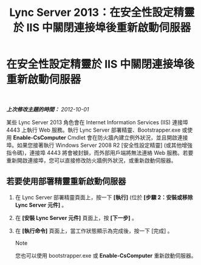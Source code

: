 ﻿---
title: Lync Server 2013：在安全性設定精靈於 IIS 中關閉連接埠後重新啟動伺服器
TOCTitle: 在安全性設定精靈於 IIS 中關閉連接埠後重新啟動伺服器
ms:assetid: cb8e17cf-f8c1-4099-b63b-c242d656c26a
ms:mtpsurl: https://technet.microsoft.com/zh-tw/library/Gg398851(v=OCS.15)
ms:contentKeyID: 49292334
ms.date: 08/10/2015
mtps_version: v=OCS.15
ms.translationtype: HT
---

# 在安全性設定精靈於 IIS 中關閉連接埠後重新啟動伺服器

 

_**上次修改主題的時間：** 2012-10-01_

某些 Lync Server 2013 角色會在 Internet Information Services (IIS) 連接埠 4443 上執行 Web 服務。執行 Lync Server 部署精靈、Bootstrapper.exe 或使用 **Enable-CsComputer** Cmdlet 會在防火牆內建立例外狀況，並且開啟連接埠。如果您接著執行 Windows Server 2008 R2 \[安全性設定精靈\] (或其他增強指令碼)，連接埠 4443 將會被封鎖，而外部用戶端將無法連絡 Web 服務。若要重新開啟連接埠，您可以直接修改防火牆例外狀況，或重新啟動伺服器。

## 若要使用部署精靈重新啟動伺服器

1.  在 Lync Server 部署精靈頁面上，按一下 **\[執行\]** (位於 **\[步驟 2：安裝或移除 Lync Server 元件\]** 。

2.  在 **\[安裝 Lync Server 元件\]** 頁面上，按 **\[下一步\]** 。

3.  在 **\[執行命令\]** 頁面上，當工作狀態顯示為完成後，按一下 \[完成\] 。
    
    > [!NOTE]  
    > 您也可以使用 bootstrapper.exe 或 <strong>Enable-CsComputer</strong> 重新啟動伺服器。
    


